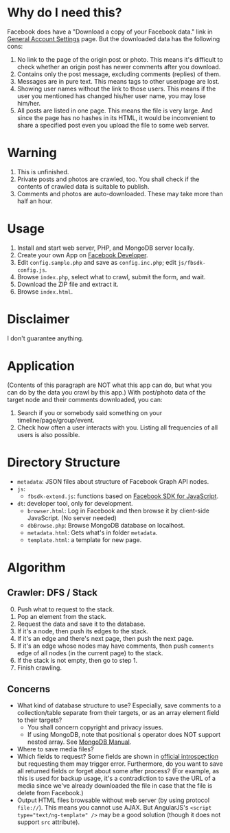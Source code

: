 # Why do I need this?
Facebook does have a "Download a copy of your Facebook data." link in [General Account Settings](https://www.facebook.com/settings?tab=account) page. But the downloaded data has the following cons:

1. No link to the page of the origin post or photo. This means it's difficult to check whether an origin post has newer comments after you download.
2. Contains only the post message, excluding comments (replies) of them.
4. Messages are in pure text. This means tags to other user/page are lost.
5. Showing user names without the link to those users. This means if the user you mentioned has changed his/her user name, you may lose him/her.
6. All posts are listed in one page. This means the file is very large. And since the page has no hashes in its HTML, it would be inconvenient to share a specified post even you upload the file to some web server.

# Warning
1. This is unfinished.
2. Private posts and photos are crawled, too. You shall check if the contents of crawled data is suitable to publish.
3. Comments and photos are auto-downloaded. These may take more than half an hour.

# Usage
1. Install and start web server, PHP, and MongoDB server locally.
2. Create your own App on [Facebook Developer](https://developers.facebook.com/).
3. Edit `config.sample.php` and save as `config.inc.php`; edit `js/fbsdk-config.js`.
4. Browse `index.php`, select what to crawl, submit the form, and wait.
5. Download the ZIP file and extract it.
6. Browse `index.html`.

# Disclaimer
I don't guarantee anything.

# Application
(Contents of this paragraph are NOT what this app can do, but what you can do by the data you crawl by this app.)
With post/photo data of the target node and their comments downloaded, you can:
1. Search if you or somebody said something on your timeline/page/group/event.
2. Check how often a user interacts with you. Listing all frequencies of all users is also possible.

# Directory Structure
* `metadata`: JSON files about structure of Facebook Graph API nodes.
* `js`:
  * `fbsdk-extend.js`: functions based on [Facebook SDK for JavaScript](https://developers.facebook.com/docs/javascript).
* `dt`: developer tool, only for development.
  * `browser.html`: Log in Facebook and then browse it by client-side JavaScript. (No server needed)
  * `dbBrowse.php`: Browse MongoDB database on localhost.
  * `metadata.html`: Gets what's in folder `metadata`.
  * `template.html`: a template for new page.

# Algorithm
## Crawler: DFS / Stack
0. Push what to request to the stack.
1. Pop an element from the stack.
2. Request the data and save it to the database.
3. If it's a node, then push its edges to the stack.
4. If it's an edge and there's next page, then push the next page.
5. If it's an edge whose nodes may have comments, then push `comments` edge of all nodes (in the current page) to the stack.
6. If the stack is not empty, then go to step 1.
7. Finish crawling.

## Concerns
* What kind of database structure to use? Especially, save comments to a collection/table separate from their targets, or as an array element field to their targets?
  * You shall concern copyright and privacy issues.
  * If using MongoDB, note that positional `$` operator does NOT support nested array. See [MongoDB Manual](https://docs.mongodb.org/manual/reference/operator/update/positional/).
* Where to save media files?
* Which fields to request? Some fields are shown in [official introspection](https://developers.facebook.com/docs/graph-api/using-graph-api#introspection) but requesting them may trigger error. Furthermore, do you want to save all returned fields or forget about some after process? (For example, as this is used for backup usage, it's a contradiction to save the URL of a media since we've already downloaded the file in case that the file is delete from Facebook.)
* Output HTML files browsable without web server (by using protocol `file://`). This means you cannot use AJAX. But AngularJS's `<script type="text/ng-template" />` may be a good solution (though it does not support `src` attribute).
